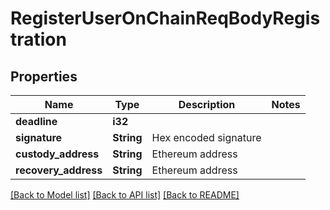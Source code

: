 # RegisterUserOnChainReqBodyRegistration

## Properties

Name | Type | Description | Notes
------------ | ------------- | ------------- | -------------
**deadline** | **i32** |  | 
**signature** | **String** | Hex encoded signature | 
**custody_address** | **String** | Ethereum address | 
**recovery_address** | **String** | Ethereum address | 

[[Back to Model list]](../README.md#documentation-for-models) [[Back to API list]](../README.md#documentation-for-api-endpoints) [[Back to README]](../README.md)


